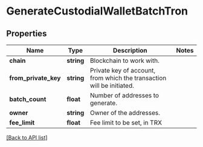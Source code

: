 # GenerateCustodialWalletBatchTron

## Properties

Name | Type | Description | Notes
------------ | ------------- | ------------- | -------------
**chain** | **string** | Blockchain to work with. |
**from_private_key** | **string** | Private key of account, from which the transaction will be initiated. |
**batch_count** | **float** | Number of addresses to generate. |
**owner** | **string** | Owner of the addresses. |
**fee_limit** | **float** | Fee limit to be set, in TRX |

[[Back to API list]](../../README.md#api-endpoints)
